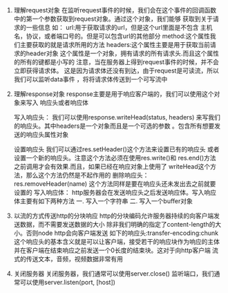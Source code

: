 1. 理解request对象
    在监听request事件的时候，我们会在这个事件的回调函数
    中的第一个参数获取到request对象。通过这个对象，我们能够
    获取到关于请求的一些信息
    如：
        url:用于获取请求的url，但是这个url里面是不包含
        主机名，协议，或者端口号的。但是可以包含url的其他部分
        method:这个属性我们主要获取的就是请求所用的方法
        headers:这个属性主要是用于获取当前请求的header对象
            这个属性是一个对象，拥有请求的所有请求头.而且这个属性
            的所有的键都是小写的
    注意，当在服务器上得到request事件的时候，并不会立即获得请求体。
    这是因为请求体还没有到达，由于request是可读流，所以我们可以监听data事件
    ，将将请求体传送到一个可写流中  

2. 理解response对象
    response主要是用于响应客户端的，我们可以使用这个对象来写入
    响应头或者响应体

    写入响应头：
        我们可以使用response.writeHead(status, headers)
        来写我们的响应头。其中headers是一个对象而且是一个可选的参数
        。包含所有想要发送的响应头属性对象    

    设置响应头
        我们可以通过res.setHeader()这个方法来设置已有的响应头
        或者设置一个新的响应头。注意这个方法必须在使用res.write()和
        res.end()方法之前调用才会有效果.而且，如果已经在响应对象上使用了
        writeHead这个方法，那么这个方法仍然是不起作用的
    删除响应头：
        res.removeHeader(name)
        这个方法同样是要在响应头还未发出去之前就要设置的
    写入响应体：
        http服务器会在发送响应头之后发送响应体。写入响应体主要有如下两种方法
            一. 写入一个字符串
            二. 写入一个buffer对象

3. 以流的方式传送http的分块响应
    http的分块编码允许服务器持续的向客户端发送数据，而不需要发送数据的大小
    除非我们明确的指定了content-length的大小。否则node http会向客户端发送
    如下的响应头:transfer-encoding:chunk
    这个响应头的基本含义就是可以让客户端，接受若干的响应块作为响应的主体
    并在客户端在结束响应之前发送一个0长度的结束块。这对于向http客户端
    流式的传送文本，音频，视频数据非常有用

4. 关闭服务器
    关闭服务器，我们通常可以使用server.close()
    监听端口，我们通常可以使用server.listen(port, [host])